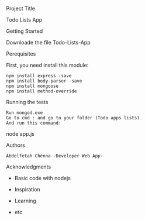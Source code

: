 Project Title 

Todo Lists App

Getting Started

Downloade the file   Todo-Lists-App

Perequisites

First, you need install this module:

	npm install express -save
	npm install body-parser -save
	npm install mongoose
	npm install method-override

Running the tests

	Run mongod.exe
	Go to cmd : and go to your folder (Todo apps lists)
	And run this command: 
	
node app.js

Authors

	Abdelfetah Chenna -Developer Web App-
	
Acknowledgments

-	Basic code with nodejs

-	Inspiration

-	Learning

-	etc 


